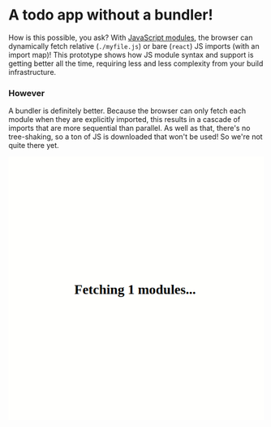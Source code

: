 # A todo app without a bundler!

How is this possible, you ask? With [JavaScript modules](https://developer.mozilla.org/en-US/docs/Web/JavaScript/Guide/Modules), the browser can dynamically fetch relative (`./myfile.js`) or bare (`react`) JS imports (with an import map)! This prototype shows how JS module syntax and support is getting better all the time, requiring less and less complexity from your build infrastructure.

### However

A bundler is definitely better. Because the browser can only fetch each module when they are explicitly imported, this results in a cascade of imports that are more sequential than parallel. As well as that, there's no tree-shaking, so a ton of JS is downloaded that won't be used! So we're not quite there yet.

![unbundled_todo_app.gif](unbundled_todo_app.gif)
